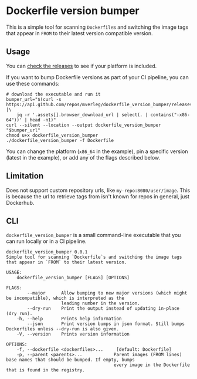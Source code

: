 
# Dockerfile version bumper

This is a simple tool for scanning `Dockerfile`s and switching the image tags that appear in `FROM` to their latest version compatible version.

## Usage

You can [check the releases](https://github.com/mverleg/dockerfile_version_bumper/releases) to see if your platform is included.

If you want to bump Dockerfile versions as part of your CI pipeline, you can use these commands:

```shell
# download the executable and run it
bumper_url="$(curl -s https://api.github.com/repos/mverleg/dockerfile_version_bumper/releases/latest |\
    jq -r '.assets[].browser_download_url | select(. | contains("-x86-64"))' | head -n1)"
curl --silent --location --output dockerfile_version_bumper "$bumper_url"
chmod u+x dockerfile_version_bumper
./dockerfile_version_bumper -f Dockerfile
````

You can change the platform (`x86_64` in the example), pin a specific version (latest in the example), or add any of the flags described below.

## Limitation

Does not support custom repository urls, like `my-repo:8080/user/image`. This is because the url to retrieve tags from isn't known for repos in general, just Dockerhub.

## CLI

`dockerfile_version_bumper` is a small command-line executable that you can run locally or in a CI pipeline.
    
```cli_help
dockerfile_version_bumper 0.0.1
Simple tool for scanning `Dockerfile`s and switching the image tags that appear in `FROM` to their latest version.

USAGE:
    dockerfile_version_bumper [FLAGS] [OPTIONS]

FLAGS:
        --major      Allow bumping to new major versions (which might be incompatible), which is interpreted as the
                     leading number in the version.
        --dry-run    Print the output instead of updating in-place (dry run).
    -h, --help       Prints help information
        --json       Print version bumps in json format. Still bumps Dockerfiles unless --dry-run is also given.
    -V, --version    Prints version information

OPTIONS:
    -f, --dockerfile <dockerfiles>...     [default: Dockerfile]
    -p, --parent <parents>...            Parent images (FROM lines) base names that should be bumped. If empty, bumps
                                         every image in the Dockerfile that is found in the registry.
```
